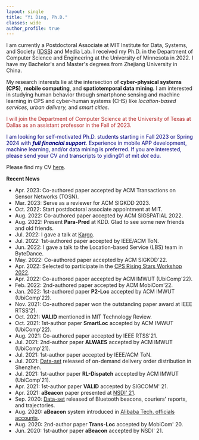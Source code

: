 ```yaml
---
layout: single
title: "Yi Ding, Ph.D."
classes: wide
author_profile: true
---
```


I am currently a Postdoctoral Associate at MIT Institute for Data, Systems, and Society ([IDSS](https://idss.mit.edu/staff/postdoctoral-associate-ssrc/)) and Media Lab. I received my Ph.D. in the Department of Computer Science and Engineering at the University of Minnesota in 2022. I have my Bachelor's and Master's degrees from Zhejiang University in China.

My research interests lie at the intersection of **cyber-physical systems (CPS)**, **mobile computing**, and **spatiotemporal data mining**. I am interested in studying human behavior through smartphone sensing and machine learning in CPS and cyber-human systems (CHS) like *location-based services*, *urban delivery,* and *smart cities*.

<span style="color:FireBrick">I will join the Department of Computer Science at the University of Texas at Dallas as an assistant professor in the Fall of 2023. </span>

<span style="color:Navy">I am looking for self-motivated Ph.D. students starting in Fall 2023 or Spring 2024 with ***full financial support***. Experience in mobile APP development, machine learning, and/or data mining is preferred. If you are interested, please send your CV and transcripts to yiding01 *at* mit *dot* edu.</span>

Please find my CV [here](https://yi-ding.me/assets/files/CV_Yi.pdf).

**Recent News**

* Apr. 2023: Co-authored paper accepted by ACM Transactions on Sensor Networks (TOSN).
* Mar. 2023: Serve as a reviewer for ACM SIGKDD 2023.
* Oct. 2022: Start postdoctoral associate appointment at MIT.
* Aug. 2022: Co-authored paper accepted by ACM SIGSPATIAL 2022.
* Aug. 2022: Present **Para-Pred** at KDD. Glad to see some new friends and old friends.
* Jul. 2022: I gave a talk at [Kargo](https://mykargo.com/).
* Jul. 2022: 1st-authored paper accepted by IEEE/ACM ToN.
* Jun. 2022: I gave a talk to the Location-based Service (LBS) team in ByteDance.
* May. 2022: Co-authored paper accepted by ACM SIGKDD'22.
* Apr. 2022: Selected to participate in the [CPS Rising Stars Workshop 2022](https://cps-rising-stars2022.com/).
* Apr. 2022: Co-authored paper accepted by ACM IMWUT (UbiComp'22).
* Feb. 2022: 2nd-authored paper accepted by ACM MobiCom'22.
* Jan. 2022: 1st-authored paper **P2-Loc** accepted by ACM IMWUT (UbiComp'22).
* Nov. 2021: Co-authored paper won the outstanding paper award at IEEE RTSS'21.
* Oct. 2021: **VALID** mentioned in MIT Technology Review.
* Oct. 2021: 1st-author paper **SmartLoc** accepted by ACM IMWUT (UbiComp'22).
* Aug. 2021: Co-authored paper accepted by IEEE RTSS'21.
* Jul. 2021: 2nd-author paper **ALWAES** accepted by ACM IMWUT (UbiComp'21).
* Jul. 2021: 1st-author paper accepted by IEEE/ACM ToN.
* Jul. 2021: [Data-set](https://tianchi.aliyun.com/dataset/dataDetail?dataId=106807) released of on-demand delivery order distribution in Shenzhen.
* Jul. 2021: 1st-author paper **RL-Dispatch** accepted by ACM IMWUT (UbiComp'21).
* Apr. 2021: 1st-author paper **VALID** accepted by SIGCOMM' 21.
* Apr. 2021: **aBeacon** paper presented at [NSDI' 21](https://www.usenix.org/conference/nsdi21/presentation/ding).
* Sep. 2020: [Data-set](https://tianchi.aliyun.com/dataset/dataDetail?dataId=76359) released of Bluetooth beacons, couriers' reports, and trajectories.
* Aug. 2020: **aBeacon** system introduced in [Alibaba Tech. officials accounts](https://mp.weixin.qq.com/s/7jVa-K-qUlYIrCg3YpPSEQ).
* Aug. 2020: 2nd-author paper **Trans-Loc** accepted by MobiCom' 20.
* Jun. 2020: 1st-author paper **aBeacon** accepted by NSDI' 21.


<!-- <p align="left">
<img src="pipi.jpg"  alt="pipi" height="120">
<img src="turnip.png"  alt="turnip" height="120">
</p>
My cats, pipi (not "pip"), and turnip. -->

